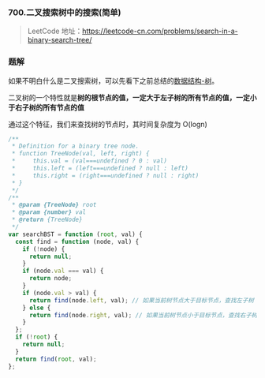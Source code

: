 ### 700.二叉搜索树中的搜索(简单)

> LeetCode 地址：https://leetcode-cn.com/problems/search-in-a-binary-search-tree/

### 题解

如果不明白什么是二叉搜索树，可以先看下之前总结的[数据结构-树](https://github.com/kerwin-ly/Blog/blob/main/data-structure/%E4%BA%8C%E5%8F%89%E6%A0%91.md)。

二叉树的一个特性就是**树的根节点的值，一定大于左子树的所有节点的值，一定小于右子树的所有节点的值**

通过这个特征，我们来查找树的节点时，其时间复杂度为 O(logn)

```js
/**
 * Definition for a binary tree node.
 * function TreeNode(val, left, right) {
 *     this.val = (val===undefined ? 0 : val)
 *     this.left = (left===undefined ? null : left)
 *     this.right = (right===undefined ? null : right)
 * }
 */
/**
 * @param {TreeNode} root
 * @param {number} val
 * @return {TreeNode}
 */
var searchBST = function (root, val) {
  const find = function (node, val) {
    if (!node) {
      return null;
    }
    if (node.val === val) {
      return node;
    }
    if (node.val > val) {
      return find(node.left, val); // 如果当前树节点大于目标节点，查找左子树
    } else {
      return find(node.right, val); // 如果当前树节点小于目标节点，查找右子树
    }
  };
  if (!root) {
    return null;
  }
  return find(root, val);
};
```
